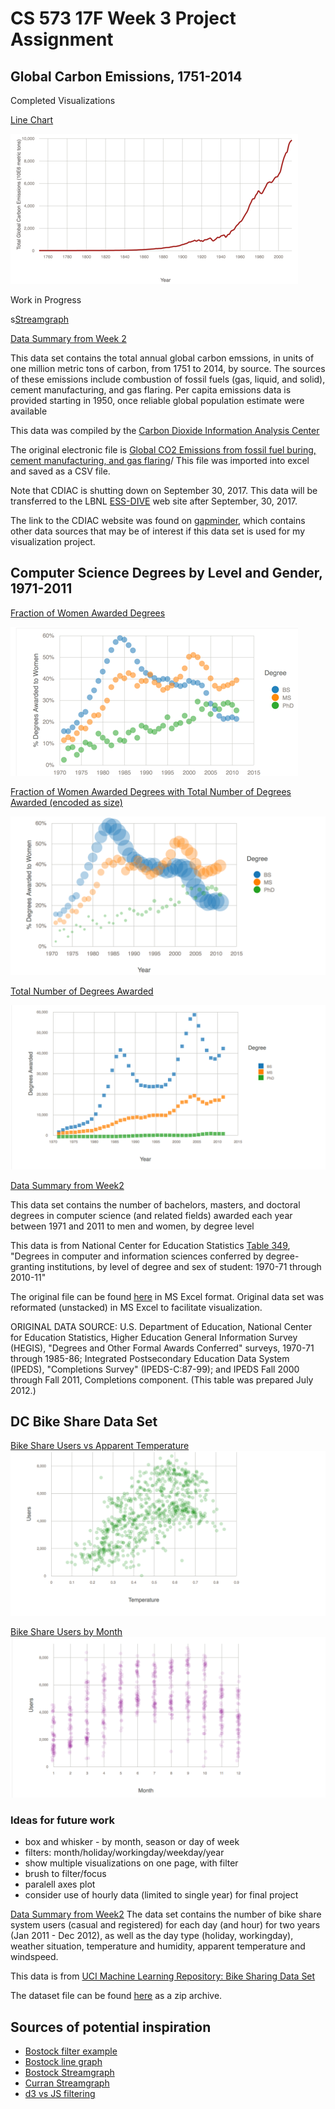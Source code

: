 # CS 573 17F Week 3 Project Assignment

## Global Carbon Emissions, 1751-2014

Completed Visualizations

[Line Chart](https://bl.ocks.org/sajudson/ad02a7cf9ba7fd7eed0017ecd4dd0b13)

![](thumbnails/co2_line/Thumbnail.png)

Work in Progress 

s[Streamgraph](https://bl.ocks.org/sajudson/5b1a5f1c8ad0d3b858b3ec3a385d7e0c)


[Data Summary from Week 2](https://bl.ocks.org/sajudson/d1094a88bc612e2b0d8ac7952080f0db)

This data set contains the total annual global carbon emssions, in units of one million metric tons of carbon, from 1751 to 2014, by source. The sources of these emissions include combustion of fossil fuels (gas, liquid, and solid), cement manufacturing, and gas flaring. Per capita emissions data is provided starting in 1950, once reliable global population estimate were available

This data was compiled by the [Carbon Dioxide Information Analysis Center](http://cdiac.ornl.gov/&sa=D&ust=1505598980404000&usg=AFQjCNE2q30jmgOabhyONR2h038d32fyjQ)

The original electronic file is [Global CO2 Emissions from fossil fuel buring, cement manufacturing, and gas flaring](http://cdiac.ornl.gov/ftp/ndp030/global.1751_2014.ems)/ This file was imported into excel and saved as a CSV file. 

Note that CDIAC is shutting down on September 30, 2017. This data will be transferred to the LBNL [ESS-DIVE](http://ess-dive.lbl.gov/) web site after September, 30, 2017.

The link to the CDIAC website was found on [gapminder](http://www.gapminder.org/data/), which contains other data sources that may be of interest if this data set is used for my visualization project.  




## Computer Science Degrees by Level and Gender, 1971-2011

[Fraction of Women Awarded Degrees](https://bl.ocks.org/sajudson/826ac078c16fdadbc3a7ab7ca98cda94)

![](thumbnails/cs_by_gender/thumbnail.png)


[Fraction of Women Awarded Degrees with Total Number of Degrees Awarded (encoded as size)](https://bl.ocks.org/sajudson/8c527fe6a8bef275851f8e067892851a)

![](thumbnails/cs_gt/thumbnail.png)


[Total Number of Degrees Awarded](https://bl.ocks.org/sajudson/159113faca3611883a34bdaf460c020a)

![](thumbnails/cs_total/thumbnail.png) 


[Data Summary from Week2](https://bl.ocks.org/sajudson/772c6d0f442c16f98928bf5831646cb0)

This data set contains the number of bachelors, masters, and doctoral degrees in computer science (and related fields) awarded each year between 1971 and 2011 to men and women, by degree level

This data is from National Center for Education Statistics 
[Table 349](https://nces.ed.gov/programs/digest/d12/tables/dt12_349.asp), "Degrees in computer and information sciences conferred by degree-granting institutions, by level of degree and sex of student: 1970-71 through 2010-11" 

The original file can be found [here](https://nces.ed.gov/programs/digest/d12/tables/xls/tabn349.xls) in MS Excel format. 
Original data set was reformated (unstacked) in MS Excel to facilitate visualization.


ORIGINAL DATA SOURCE: U.S. Department of Education, National Center for Education Statistics, Higher Education General Information Survey (HEGIS), "Degrees and Other Formal Awards Conferred" surveys, 1970-71 through 1985-86; Integrated Postsecondary Education Data System (IPEDS), "Completions Survey" (IPEDS-C:87-99); and IPEDS Fall 2000 through Fall 2011, Completions component. (This table was prepared July 2012.)

## DC Bike Share Data Set

[Bike Share Users vs Apparent Temperature](https://bl.ocks.org/sajudson/e482a1b939f342aa2d486481b318748c)
![](thumbnails/dcbs_atemp/thumbnail.png) 

[Bike Share Users by Month](https://bl.ocks.org/sajudson/81785b46712ce7480ad2556800db9dde)
![](thumbnails/dcbs_month/thumbnail.png) 

### Ideas for future work

- box and whisker - by month, season or day of week
- filters: month/holiday/workingday/weekday/year
- show multiple visualizations on one page, with filter
- brush to filter/focus
- paralell axes plot
- consider use of hourly data (limited to single year) for final project

[Data Summary from Week2](https://bl.ocks.org/sajudson/772c6d0f442c16f98928bf5831646cb0)
The data set contains the number of bike share system users (casual and registered) for each day (and hour) for two years (Jan 2011 - Dec 2012), as well as the day type (holiday, workingday), weather situation, temperature and humidity, apparent temperature and windspeed.

This data is from [UCI Machine Learning Repository: Bike Sharing Data Set](https://archive.ics.uci.edu/ml/datasets/bike+sharing+dataset)

The dataset file can be found [here](https://archive.ics.uci.edu/ml/machine-learning-databases/00275/Bike-Sharing-Dataset.zip) as a zip archive.


## Sources of potential inspiration

- [Bostock filter example](http://bl.ocks.org/mbostock/3943967)
- [Bostock line graph](https://bl.ocks.org/mbostock/3883245)
- [Bostock Streamgraph](https://bl.ocks.org/mbostock/4060954)
- [Curran Streamgraph](https://bl.ocks.org/curran/30e50fe82819ef73c6b8d9f2d31b99a8)
- [d3 vs JS filtering](http://bl.ocks.org/kobben/8576867)

